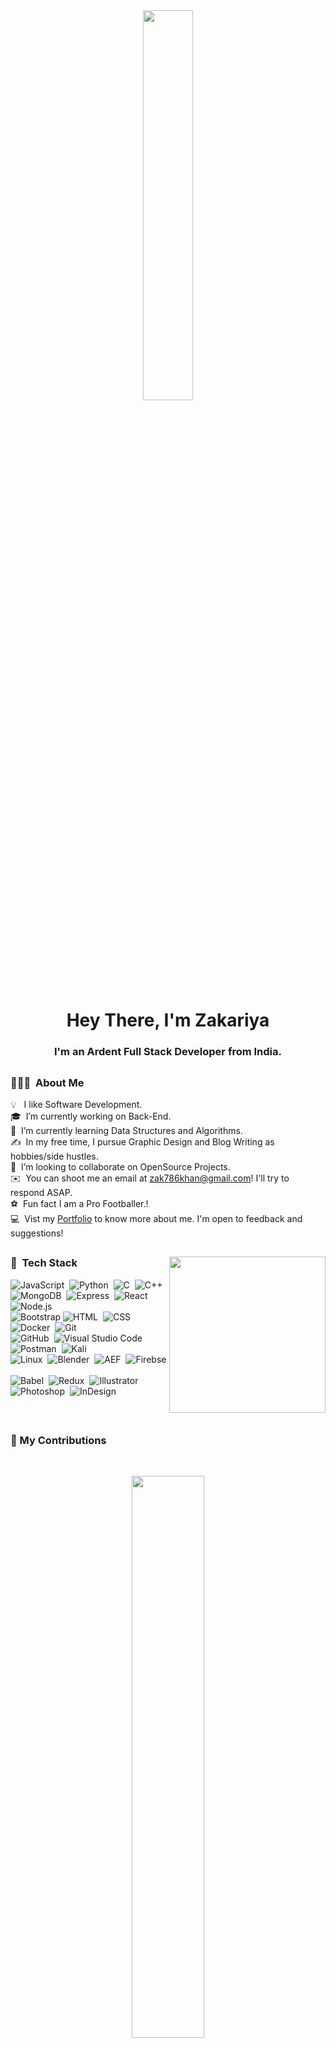 <div align = "center">
<!--     <a  href="#"><img width="40%" height="auto" src="https://media.giphy.com/media/RJaiws3GnVHcybdk0l/giphy.gif"/></a> 
        <img src="https://raw.githubusercontent.com/MartinHeinz/MartinHeinz/master/wave.gif" width="30px">
-->
    <a  href="#"><img width="40%" style ="border-radius:5px" height="auto" src="https://media.giphy.com/media/51FamSZ2pVYGs/giphy.gif"/></a>
</div>

<h1 align="center">Hey There, I'm Zakariya</h1>
<h3 align="center">I'm an Ardent Full Stack Developer from India.</h3>

##
<!-- 
### 🔭 I’m currently working on Back-End
### 🌱 I’m currently learning Data Structures and Algorithms.
### 👯 I’m looking to collaborate on OpenSource Projects
### 👨‍💻 All of my projects are available at [My Github](https://github.com/Ardent10?tab=repositories)
### 📫 How to reach me: zak786khan@gmail.com
### ⚽ Fun fact I am a Pro Footballer
 -->

### 👨🏻‍💻 &nbsp;About Me
 
💡 &nbsp; I like Software Development.\
🎓 &nbsp;I’m currently working on Back-End.\
🌱 &nbsp;I’m currently learning Data Structures and Algorithms.\
✍️ &nbsp;In my free time, I pursue Graphic Design and Blog Writing as hobbies/side hustles.\
💬 &nbsp;I’m looking to collaborate on OpenSource Projects.\
✉️ &nbsp;You can shoot me an email at zak786khan@gmail.com! I'll try to respond ASAP.\
⚽ &nbsp;Fun fact I am a Pro Footballer.!\
💻 &nbsp;Vist my [Portfolio](https://zakariya-ardent10.vercel.app) to know more about me. I'm open to feedback and suggestions!

##

<!-- ## 🚀 My Tech Stack: -->
 <img align="right" height="250" src = "https://media.giphy.com/media/USV0ym3bVWQJJmNu3N/giphy.gif">
 
 ### 🚀 &nbsp;Tech Stack
  
![JavaScript](https://img.shields.io/badge/-JavaScript-05122A?style=flat&logo=javascript)&nbsp;
![Python](https://img.shields.io/badge/-Python-05122A?style=flat&logo=python)&nbsp;
![C](https://img.shields.io/badge/-C-05122A?style=flat&logo=C&logoColor=A8B9CC)&nbsp;
![C++](https://img.shields.io/badge/-C++-05122A?style=flat&logo=C%2B%2B&logoColor=00599C)&nbsp;\
![MongoDB](https://img.shields.io/badge/-MongoDB-05122A?style=flat&logo=mongodb)&nbsp;
![Express](https://img.shields.io/badge/-Express-05122A?style=flat&logo=express)&nbsp;
![React](https://img.shields.io/badge/-React-05122A?style=flat&logo=react)&nbsp;
![Node.js](https://img.shields.io/badge/-Node.js-05122A?style=flat&logo=node.js)&nbsp;\
![Bootstrap](https://img.shields.io/badge/-Bootstrap-05122A?style=flat&logo=bootstrap&logoColor=563D7C)
![HTML](https://img.shields.io/badge/-HTML-05122A?style=flat&logo=HTML5)&nbsp;
![CSS](https://img.shields.io/badge/-CSS-05122A?style=flat&logo=CSS3&logoColor=1572B6)&nbsp;
![Docker](https://img.shields.io/badge/-Docker-05122A?style=flat&logo=Docker&logoColor=1572B6)&nbsp;
![Git](https://img.shields.io/badge/-Git-05122A?style=flat&logo=git)&nbsp;\
![GitHub](https://img.shields.io/badge/-GitHub-05122A?style=flat&logo=github)&nbsp;
![Visual Studio Code](https://img.shields.io/badge/-Visual%20Studio%20Code-05122A?style=flat&logo=visual-studio-code&logoColor=007ACC)&nbsp;
![Postman](https://img.shields.io/badge/-Postman-05122A?style=flat&logo=postman)&nbsp;
![Kali](https://img.shields.io/badge/-KaliLinux-05122A?style=flat&logo=kalilinux)&nbsp;\
![Linux](https://img.shields.io/badge/-Linux-05122A?style=flat&logo=linux)&nbsp;
![Blender](https://img.shields.io/badge/-Blender-05122A?style=flat&logo=blender)&nbsp;
![AEF](https://img.shields.io/badge/-AfterEffects-05122A?style=flat&logo=adobeaftereffects)&nbsp;
![Firebse](https://img.shields.io/badge/-Firebase-05122A?style=flat&logo=firebase)&nbsp;\
![Babel](https://img.shields.io/badge/-Babel-05122A?style=flat&logo=babel)&nbsp;
![Redux](https://img.shields.io/badge/-Redux-05122A?style=flat&logo=redux)&nbsp;
![Illustrator](https://img.shields.io/badge/-Illustrator-05122A?style=flat&logo=adobe-illustrator)&nbsp;
![Photoshop](https://img.shields.io/badge/-Photoshop-05122A?style=flat&logo=adobe-photoshop)&nbsp;
![InDesign](https://img.shields.io/badge/-InDesign-05122A?style=flat&logo=adobe-indesign)

<!-- ![Java](https://img.shields.io/badge/-Java-05122A?style=flat&logo=Java&logoColor=FFA518)&nbsp; -->
<!-- ![Django](https://img.shields.io/badge/-Django-05122A?style=flat&logo=django&logoColor=092E20)&nbsp; -->
<!-- ![Flask](https://img.shields.io/badge/-Flask-05122A?style=flat&logo=flask)&nbsp; -->
<!-- ![Markdown](https://img.shields.io/badge/-Markdown-05122A?style=flat&logo=markdown)\ -->




<!-- <div align = "left"> 
<p align="left"> 
    <a href="https://icons8.com/icon/40670/c-programming"> <img src="https://img.icons8.com/color/48/000000/c-programming.png"/></a>
    <a href="https://icons8.com/icon/40669/c++"><img src="https://img.icons8.com/color/48/000000/c-plus-plus-logo.png"/>  </a>
    <a href="https://developer.mozilla.org/en-US/docs/Web/JavaScript" target="_blank"> <img src="https://img.icons8.com/color/48/000000/javascript.png"/> </a> 
    <a href="https://www.w3.org/html/" target="_blank"> <img src="https://img.icons8.com/color/48/000000/html-5.png"/> </a> 
    <a href="https://www.w3schools.com/css/" target="_blank"> <img src="https://img.icons8.com/color/48/000000/css3.png"/> </a> 
    <a href="https://getbootstrap.com" target="_blank"> <img src="https://img.icons8.com/color/48/000000/bootstrap.png"/> </a> 
    <a style="padding-right:8px;" href="https://nodejs.org" target="_blank"> <img src="https://img.icons8.com/color/48/000000/nodejs.png"/> </a> 
    <a style="padding-right:8px;" href="https://www.mysql.com/" target="_blank"> <img src="https://img.icons8.com/fluent/50/000000/mysql-logo.png"/> </a>
    <a href="https://www.mongodb.com/" target="_blank"> <img src="https://raw.githubusercontent.com/devicons/devicon/master/icons/mongodb/mongodb-original-wordmark.svg" alt="mongodb" width="48" height="48"/> </a> 
    <a href="https://postman.com" target="_blank"> <img src="https://www.vectorlogo.zone/logos/getpostman/getpostman-icon.svg" alt="postman" width="45" height="45"/> </a>   
    <a href="https://git-scm.com/" target="_blank"> <img src="https://img.icons8.com/color/48/000000/git.png"/> </a> 
    <a href="https://icons8.com/icon/101665/kali-linux"> <img src="https://img.icons8.com/color/48/000000/kali-linux.png"/></a>
    <a href="https://icons8.com/icon/65231/blender-3d"><img src="https://img.icons8.com/color/48/000000/blender-3d.png"/></a>
    <a href="https://icons8.com/icon/13631/adobe-illustrator"><img src="https://img.icons8.com/color/48/000000/adobe-illustrator--v1.png"/></a> 
    <a href="https://icons8.com/icon/K8Ttz87NEjvn/adobe-photoshop"><img src="https://img.icons8.com/color/48/000000/adobe-photoshop--v2.png"/></a>
    <a href="https://icons8.com/icon/tkuwWnXfr4fn/adobe-after-effects"><img src="https://img.icons8.com/color/48/000000/adobe-after-effects--v2.png"/></a>
    <a href="https://icons8.com/icon/62452/firebase"><img src="https://img.icons8.com/color/48/000000/firebase.png"/></a>
    <a href="https://icons8.com/icon/jD-fJzVguBmw/redux"><img src="https://img.icons8.com/color/50/000000/redux.png"/></a>
    <a href="https://icons8.com/icon/v-t4czA7zToV/babel"><img src="https://img.icons8.com/dusk/64/000000/babel.png"/></a>
</p>
<p align="right"><img height="350" src = "https://media.giphy.com/media/USV0ym3bVWQJJmNu3N/giphy.gif"></p>
</div> -->
 

 
 
 
<br/>

##


### 🔖 My Contributions

</br>
<p align="center">
        <a href="https://github.com/Ardent10/github-readme-streak-stats">
          <img width="48%" src="https://github-readme-streak-stats.herokuapp.com/?user=Ardent10&theme=radical&show_icons=true" />
    </a>
</p>


##

### 📊 My Stats

  <br/>

 <div align="center">  
<img width="48%" src="https://github-readme-stats.vercel.app/api?username=Ardent10&theme=radical&show_icons=true" />
    <img width="35%" src="https://github-readme-stats.vercel.app/api/top-langs/?username=Ardent10&langs_count=8&count_private=true&layout=compact&theme=radical&hide_border=true"/>  
  
</div>
  
  <br/>
  <br/>
  <b>Note:</b> Top languages is only a metric of the languages my public code consists of and doesn't reflect experience or skill level.
   <br/>
   <br/>

<a href="https://github.com/Ardent10/github-readme-activity-graph"><img alt="Activity Graph" src="https://activity-graph.herokuapp.com/graph?username=Ardent10&bg_color=0D1117&color=5BCDEC&line=5BCDEC&point=FFFFFF&hide_border=true" /></a>

<br/>
<br/>

## Connect with me:
<p align="center">
<a href="https://www.linkedin.com/in/zakariya-khan-590281137/"><img src="https://img.shields.io/badge/-Zakariya%20Khan-0077B5?style=flat&logo=Linkedin&logoColor=white"/></a>
<a href="mailto:zak786khan@gmail.com"><img src="https://img.shields.io/badge/-zak786khan@gmail.com-D14836?style=flat&logo=Gmail&logoColor=white"/></a>
<a href="https://twitter.com/Zakariy02037688"><img src="https://img.shields.io/badge/-zak786khan@gmail.com-0077B5?style=flat&logo=Twitter&logoColor=white"/></a>
<a href="https://github.com/Ardent10"><img src="https://img.shields.io/badge/-zak786khan@gmail.com-black?style=flat&logo=Github&logoColor=white"/></a>
</p>
